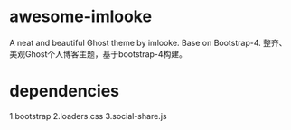 # awesome-imlooke
A neat and beautiful Ghost theme by imlooke. Base on Bootstrap-4.
整齐、美观Ghost个人博客主题，基于bootstrap-4构建。
# dependencies
1.bootstrap
2.loaders.css
3.social-share.js